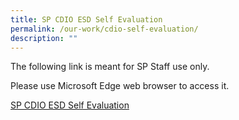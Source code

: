 ```yaml
---
title: SP CDIO ESD Self Evaluation
permalink: /our-work/cdio-self-evaluation/
description: ""
---
```

The following link is meant for SP Staff use only.

Please use Microsoft Edge web browser to access it.

[SP CDIO ESD Self Evaluation](https://ichatspedu.sharepoint.com/teams/CDIORepository/SP%20CDIO%20ESD%20Self%20Evaluation/Forms/AllItems.aspx)
